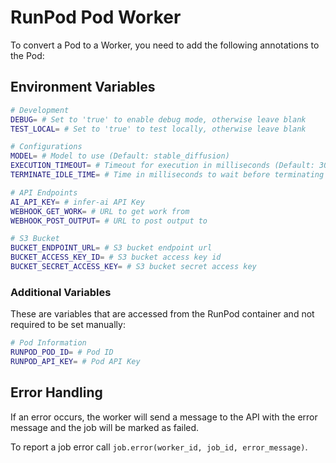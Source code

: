 # RunPod Pod Worker

To convert a Pod to a Worker, you need to add the following annotations to the Pod:

## Environment Variables

```bash
# Development
DEBUG= # Set to 'true' to enable debug mode, otherwise leave blank
TEST_LOCAL= # Set to 'true' to test locally, otherwise leave blank

# Configurations
MODEL= # Model to use (Default: stable_diffusion)
EXECUTION_TIMEOUT= # Timeout for execution in milliseconds (Default: 300000)
TERMINATE_IDLE_TIME= # Time in milliseconds to wait before terminating idle pods (Default: 60000)

# API Endpoints
AI_API_KEY= # infer-ai API Key
WEBHOOK_GET_WORK= # URL to get work from
WEBHOOK_POST_OUTPUT= # URL to post output to

# S3 Bucket
BUCKET_ENDPOINT_URL= # S3 bucket endpoint url
BUCKET_ACCESS_KEY_ID= # S3 bucket access key id
BUCKET_SECRET_ACCESS_KEY= # S3 bucket secret access key
```

### Additional Variables

These are variables that are accessed from the RunPod container and not required to be set manually:

```bash
# Pod Information
RUNPOD_POD_ID= # Pod ID
RUNPOD_API_KEY= # Pod API Key
```
## Error Handling

If an error occurs, the worker will send a message to the API with the error message and the job will be marked as failed.

To report a job error call `job.error(worker_id, job_id, error_message)`.
